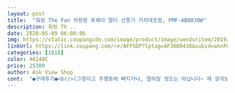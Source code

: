 ```yaml
---
layout: post 
title:  "훠링 The Fan 차량용 투웨이 멀티 선풍기 거치대포함, PMF-AB8030W" 
description: 훠링 Th ..
date: 2020-05-09 06:08:06 
img: https://static.coupangcdn.com/image/product/image/vendoritem/2019/06/12/3725202543/00e5d33b-fcf1-4885-8508-3628a2ac401f.jpg 
linkUrl: https://link.coupang.com/re/AFFSDP?lptag=AF3600438&subid=ahnPublicAsk&pageKey=95537553&itemId=294737063&vendorItemId=3725202543&traceid=V0-113-98f4c220fbc5d47c 
categories: [1018] 
color: 4A148C 
price: 25380 
author: Ask View Shop 
cont:  "●구매후기●<br/>(그렇다고 주행중에 빠지거나, 떨어질 정도는 아닙니다~ 제 생각보다는 단단하게 고정되는 느낌이 아니었어요^^)<br/>☘ 배송기간 : 로켓배송 2018.<br/>08.<br/>14.<br/>~2018.<br/>8.<br/>15<br/>☘ 상품명 : 훠링 The Fan 차량용 투웨이 멀티 선풍기 + 거치대, PMF<br/> -AB8030W<br/>☘ 판매가 : 20,150원<br/>✔남편이 자기도 핸디선풍기 사달라구해서 1석2조로 사용하라고 주문해줫는데 너무~ 좋아하네요 ㅎ<br/>✔대신 너~무 자주사용해서 항시 충전을 하면서 사용하고있어요.<br/><br/>✔바람도 3단까지 있어서 바베큐할때는 3단 풀파워로 사용하고 평소에 들구다닐때나<br/>✔주문하고 바로다음날 로켓배송으로 받았어요.<br/><br/>✔차량내에서 사용안하고 안하고 차이가 확실히 큰거같아요.<br/><br/>가능하고 거치대를 빼면 휴대용으로도 사용이 가능해서<br/>고장없이 오래쓸수만 있음 좋겠습니다^^<br/>그리고 거치대가 180도 돌아가기때문에 좋습니다~ (개인적으로 와이어형이었다면 더 활용도가 높았을것같지만 이정도 회전각도도 작은차에서는 충분히 좋다고 생각합니다^^)<br/>넘 시원해요<br/>누르면 꺼집니다<br/>뒤 에어컨바람에 선풍기바람이 더해지니<br/>뒷좌석도 에어컨 바람오고 시원하고 좋았어요 ^^<br/>버튼한번씩 누르면 조절되고 3단 다음으로<br/>사용할수도 있어요 5핀충전기 선도 따로 오긴했는데<br/>선풍기는 요새 들고다니는 손풍기입니다^^ 3단까지 조절이 되는데 1단은 뒤까지 찬공기를 보내긴 좀 부족한듯 하고, 2단정도 놓으면 확실히 금방 순환되는 느낌이 있어요^^<br/>소음은 워낙 크루즈차량 에어컨소리가 큰편이기때문에 그닥 거슬리진않네요~ 딱 들고다니는 손풍기 소음이에요^^<br/>솔직히 반신반의하고 설치해봤는데<br/>솔직히 선풍기바람만 틀어봤을땐 얼마나<br/>시원하겠나싶었는데 차안에선 제효과를 톡톡히하네요<br/>십년된 회사차 모닝이에요<br/>아빠차에는 듀얼차량용선풍기(usb용 탁상선풍기처럼 생김) 를 달았는데 그건 부착형이라서 운전할때만 쓸수 있는데, 이건 빼서 들고다닐수도 있어서 활용도가 높습니다^^<br/>암튼 결론적으로 매우 만족하구요<br/>어지간하면 그냥 문열고 다니는게 더 시원할<br/>연식이 오래되서 그런가 에어컨도 시원찮고<br/>예전에 앞유리갈면서 선팅을 안해놔가지고<br/>와우<br/>요즘같이 더울때 진짜 에어컨틀어도<br/>우선 고정은 제가 잘 못해서 그런걸수도 있고, 차량특성상 에어컨부분이 세로형이라 고정이 잘안되는걸수도 있지만, 단단하게 고정되는 편은 아닙니다~^^;;;<br/>원하는정도의 성능이 있는것같아서 만족스럽습니다.<br/><br/>자외선 직빵으로 들어오는 차라서<br/>정도였거든요<br/>좋으네요^^<br/>차에서 써큘?대용으로 사용할땐 1단계로 사용하구있어요.<br/><br/>충전용 usb잭이 들어있지만 전 그냥 내릴때 가지고 내려서 휴대폰충전기 5핀짜리로 충전합니다^^ 아직 30분이상 연속으로 써본적은 없지만 30분정도는 거뜬히 버팁니다^^ 사실 찬공기를 순환시켜주는게 목적이라 30분이면 충분한 사용시간이라고 생각합니다~<br/>충전은 5핀 충전식으로 차량용충전기에 꽂아두고 계속<br/>케이블만이고 길이가 짧아서 충전기하나 사야겠어요<br/>크루즈차량에 달았습니다^^ 14년형 크루즈이다보니 뒤에까지 에어컨이 없고, 차가 검은색이다보니 요새는 잠깐만 세워놔도 내부가 불타올라서 선풍기가 있으면 좀 나을까싶어서 구매했습니다.<br/><br/>클립형거치대가 있어서 에어컨통풍구에 바로 설치가<br/>트나마나 하나도 안시원하고<br/>평소엔 뒷좌석엔 에어컨 바람이 안가서 좀 더웠는데 요거 사용하고나니<br/>풍량은 3단계구요<br/>" 
---
```

